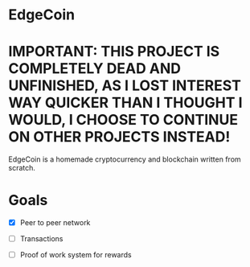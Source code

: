 # EdgeCoin

# IMPORTANT: THIS PROJECT IS COMPLETELY DEAD AND UNFINISHED, AS I LOST INTEREST WAY QUICKER THAN I THOUGHT I WOULD, I CHOOSE TO CONTINUE ON OTHER PROJECTS INSTEAD!

EdgeCoin is a homemade cryptocurrency and blockchain written from scratch.

# Goals
- [x] Peer to peer network
- [ ] Transactions
- [ ] Proof of work system for rewards


